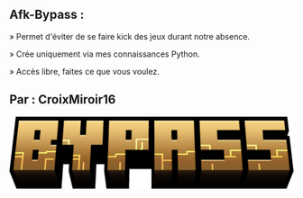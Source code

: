 ## Afk-Bypass :

» Permet d'éviter de se faire kick des jeux durant notre absence.

» Crée uniquement via mes connaissances Python.

» Accès libre, faites ce que vous voulez.

## Par : CroixMiroir16

![Bypass](https://raw.githubusercontent.com/CroixMiroir16/Afk-Bypass/main/minecraft_title.png) 

